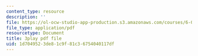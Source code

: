 ```yaml
---
content_type: resource
description: ''
file: https://ol-ocw-studio-app-production.s3.amazonaws.com/courses/6-042j-mathematics-for-computer-science-spring-2015/1d7049523de81c9f81c36754040117df_6vgHIImFwHo.pdf
file_type: application/pdf
resourcetype: Document
title: 3play pdf file
uid: 1d704952-3de8-1c9f-81c3-6754040117df
---
```

